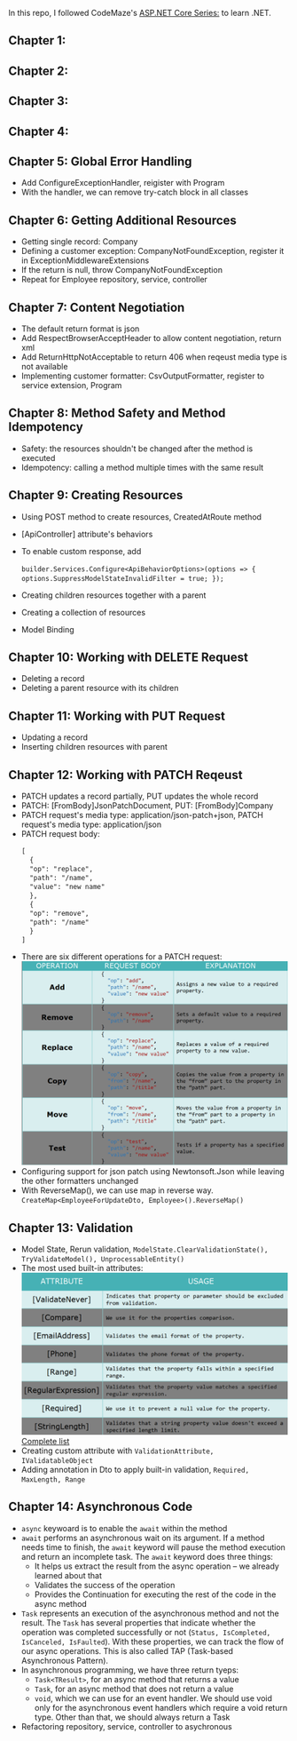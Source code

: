 In this repo, I followed CodeMaze's [ASP.NET Core Series:](https://code-maze.com/net-core-series/) to learn .NET.

## Chapter 1: 

## Chapter 2: 

## Chapter 3: 

## Chapter 4: 

## Chapter 5: Global Error Handling

- Add ConfigureExceptionHandler, reigister with Program
- With the handler, we can remove try-catch block in all classes

## Chapter 6: Getting Additional Resources

- Getting single record: Company
- Defining a customer exception: CompanyNotFoundException, register it in ExceptionMiddlewareExtensions
- If the return is null, throw CompanyNotFoundException
- Repeat for Employee repository, service, controller

## Chapter 7: Content Negotiation

- The default return format is json
- Add RespectBrowserAcceptHeader to allow content negotiation, return xml
- Add  ReturnHttpNotAcceptable to return 406 when reqeust media type is not available
- Implementing customer formatter: CsvOutputFormatter, register to service extension, Program

## Chapter 8: Method Safety and Method Idempotency

- Safety: the resources shouldn't be changed after the method is executed
- Idempotency: calling a method multiple times with the same result

## Chapter 9: Creating Resources

- Using POST method to create resources, CreatedAtRoute method
- [ApiController] attribute's behaviors
- To enable custom response, add 
  
  ` builder.Services.Configure<ApiBehaviorOptions>(options =>
    {
        options.SuppressModelStateInvalidFilter = true;
    });
`
- Creating children resources together with a parent
- Creating a collection of resources
- Model Binding
 
## Chapter 10: Working with DELETE Request

- Deleting a record
- Deleting a parent resource with its children

## Chapter 11: Working with PUT Request

- Updating a record
- Inserting children resources with parent

## Chapter 12: Working with PATCH Reqeust

- PATCH updates a record partially, PUT updates the whole record
- PATCH: [FromBody]JsonPatchDocument<Company>, PUT: [FromBody]Company
- PATCH request's media type: application/json-patch+json, PATCH request's media type: application/json
- PATCH request body: 
  ```
  [
    {
    "op": "replace",
    "path": "/name",
    "value": "new name"
    },
    {
    "op": "remove",
    "path": "/name"
    }
  ]
  ```
- There are six different operations for a PATCH request:
  ![](./img/PATCH.PNG)
- Configuring support for json patch using Newtonsoft.Json while leaving the other formatters unchanged
- With ReverseMap(), we can use map in reverse way. `CreateMap<EmployeeForUpdateDto, Employee>().ReverseMap()`

## Chapter 13: Validation

- Model State, Rerun validation, `ModelState.ClearValidationState(), TryValidateModel(), UnprocessableEntity()`
- The most used built-in attributes: 
  ![](./img/built_in_validation.PNG)
  [Complete list](https://learn.microsoft.com/en-us/dotnet/api/system.componentmodel.dataannotations?view=net-5.0)
- Creating custom attribute with `ValidationAttribute, IValidatableObject`
- Adding annotation in Dto to apply built-in validation, `Required, MaxLength, Range`

## Chapter 14: Asynchronous Code

- `async` keywoard is to enable the `await` within the method
- `await` performs an asynchronous wait on its argument. If a method needs time to finish, the `await` keyword will pause the method execution and return an incomplete task. The `await` keyword does three things:
  - It helps us extract the result from the async operation – we already
learned about that
  - Validates the success of the operation
  - Provides the Continuation for executing the rest of the code in the
async method
- `Task` represents an execution of the asynchronous method and not the result. The `Task` has several properties that indicate whether the operation was completed successfully or not (`Status, IsCompleted, IsCanceled, IsFaulted`). With these
properties, we can track the flow of our async operations. This is also called TAP (Task-based Asynchronous Pattern).
- In asynchronous programming, we have three return tyeps:
  - `Task<TResult>`, for an async method that returns a value
  - `Task`, for an async method that does not return a value
  - `void`, which we can use for an event handler. We should
use void only for the asynchronous event handlers which require
a void return type. Other than that, we should always return a Task
- Refactoring repository, service, controller to asychronous

